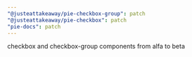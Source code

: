```yaml
---
"@justeattakeaway/pie-checkbox-group": patch
"@justeattakeaway/pie-checkbox": patch
"pie-docs": patch
---
```


checkbox and checkbox-group components from alfa to beta
